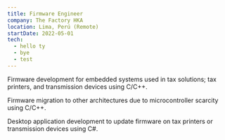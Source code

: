 ```yaml
---
title: Firmware Engineer
company: The Factory HKA
location: Lima, Perú (Remote)
startDate: 2022-05-01
tech:
  - hello ty
  - bye
  - test
---
```


Firmware development for embedded systems used in tax solutions; tax printers, and transmission devices using C/C++.

Firmware migration to other architectures due to microcontroller scarcity using C/C++.

Desktop application development to update firmware on tax printers or transmission devices using C#.
